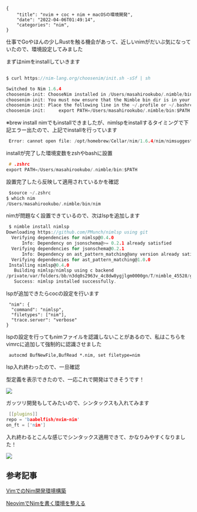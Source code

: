```metadata
{
    "title": "nvim + coc + nim + macOSの環境開発",
    "date": "2022-04-06T01:49:14",
    "categories": "nim",
}
```

仕事でGoやほんの少しRustを触る機会があって、近しいnimがだいぶ気になっていたので、環境設定してみました

まずはnimをinstallしていきます

```c
 
$ curl https://nim-lang.org/choosenim/init.sh -sSf | sh

Switched to Nim 1.6.4
choosenim-init: ChooseNim installed in /Users/masahirookubo/.nimble/bin
choosenim-init: You must now ensure that the Nimble bin dir is in your PATH.
choosenim-init: Place the following line in the ~/.profile or ~/.bashrc file.
choosenim-init:     export PATH=/Users/masahirookubo/.nimble/bin:$PATH
```

※brew install nimでもinstallできましたが、nimlspをinstallするタイミングで下記エラー出たので、上記でinstallを行っています

```c
 Error: cannot open file: /opt/homebrew/Cellar/nim/1.6.4/nim/nimsuggest/nimsuggest.nim
```

installが完了した環境変数をzshやbashに設置

```c
 # .zshrc
export PATH=/Users/masahirookubo/.nimble/bin:$PATH
```

設置完了したら反映して適用されているかを確認

```c
 $source ~/.zshrc
$ which nim
/Users/masahirookubo/.nimble/bin/nim
```

nimが問題なく設置できているので、次はlspを追加します

```c
 $ nimble install nimlsp
Downloading https://github.com/PMunch/nimlsp using git
  Verifying dependencies for nimlsp@0.4.0
      Info: Dependency on jsonschema@>= 0.2.1 already satisfied
  Verifying dependencies for jsonschema@0.2.1
      Info: Dependency on ast_pattern_matching@any version already satisfied
  Verifying dependencies for ast_pattern_matching@1.0.0
 Installing nimlsp@0.4.0
   Building nimlsp/nimlsp using c backend
/private/var/folders/bb/n3dq0s2963v_4c8dw8ygjlgm0000gn/T/nimble_45528/githubcom_PMunchnimlsp/src/nimlsppkg/baseprotocol.nim(26, 29) Warning: Deprecated since 1.5; TaintedString is deprecated [Deprecated]
   Success: nimlsp installed successfully.

```

lspが追加できたらcocの設定を行います

```vim
 "nim": {
  "command": "nimlsp",
  "filetypes": ["nim"],
  "trace.server": "verbose"
}
```

lspの設定を行ってもnimファイルを認識しないことがあるので、私はこちらをvimrcに追加して強制的に認識させました

```vim
 autocmd BufNewFile,BufRead *.nim, set filetype=nim
```

lsp入れ終わったので、一旦確認

型定義を表示できたので、一応これで開発はできそうです！

![](./Screen-Shot-2022-04-06-at-1.37.53-644x185.png)

ガッツリ開発もしてみたいので、シンタックスも入れてみます

```c
 [[plugins]]
repo = 'baabelfish/nvim-nim'
on_ft = ['nim']
```

入れ終わるとこんな感じでシンタックス適用できて、かなりみやすくなりました！

![](./Screen-Shot-2022-04-06-at-1.45.11-644x817.png)

## 参考記事

[VimでのNim開発環境構築](https://scrapbox.io/jiro4989/Vim%E3%81%A7%E3%81%AENim%E9%96%8B%E7%99%BA%E7%92%B0%E5%A2%83%E6%A7%8B%E7%AF%89)

[NeovimでNimを書く環境を整える](https://qiita.com/jiro4989/items/6cf94cec054e50f66dbf)
